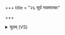 +++
title = "२६ सूर्य नावमारुक्षः"

+++
<details><summary>मूलम् (VS)</summary>

सू॑र्यनावमारुक्षः श॒तारि॑त्रां स्व॒स्तये॑। रात्रिं॒ मात्य॑पीप॒रोऽहः॑ स॒त्राति॑पारय ॥
</details>